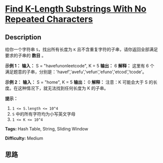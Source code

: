 # [Find K-Length Substrings With No Repeated Characters][title]

## Description

给你一个字符串 `S`，找出所有长度为 `K` 且不含重复字符的子串，请你返回全部满足要求的子串的  **数目** 。



**示例 1：**
            **输入：** S = "havefunonleetcode", K = 5    **输出：** 6    **解释：**    这里有 6 个满足题意的子串，分别是：'havef','avefu','vefun','efuno','etcod','tcode'。    

**示例 2：**
            **输入：** S = "home", K = 5    **输出：** 0    **解释：**    注意：K 可能会大于 S 的长度。在这种情况下，就无法找到任何长度为 K 的子串。



**提示：**

  1. `1 <= S.length <= 10^4`
  2. `S` 中的所有字符均为小写英文字母
  3. `1 <= K <= 10^4`


**Tags:** Hash Table, String, Sliding Window

**Difficulty:** Medium

## 思路

[title]: https://leetcode-cn.com/problems/find-k-length-substrings-with-no-repeated-characters
